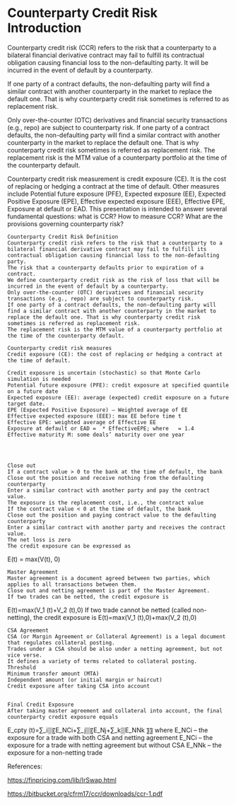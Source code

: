 # Counterparty Credit Risk Introduction

Counterparty credit risk (CCR) refers to the risk that a counterparty to a bilateral financial derivative contract may fail to fulfill its contractual obligation causing financial loss to the non-defaulting party. It will be incurred in the event of default by a counterparty.

If one party of a contract defaults, the non-defaulting party will find a similar contract with another counterparty in the market to replace the default one. That is why counterparty credit risk sometimes is referred to as replacement risk.

Only over-the-counter (OTC) derivatives and financial security transactions (e.g., repo) are subject to counterparty risk. If one party of a contract defaults, the non-defaulting party will find a similar contract with another counterparty in the market to replace the default one. That is why counterparty credit risk sometimes is referred as replacement risk. The replacement risk is the MTM value of a counterparty portfolio at the time of the counterparty default.

Counterparty credit risk measurement is credit exposure (CE). It is the cost of replacing or hedging a contract at the time of default. Other measures include Potential future exposure (PFE), Expected exposure (EE), Expected Positive Exposure (EPE), Effective expected exposure (EEE), Effective EPE, Exposure at default or EAD. This presentation is intended to answer several fundamental questions: what is CCR? How to measure CCR? What are the provisions governing counterparty risk?



	Counterparty Credit Risk Definition
	Counterparty credit risk refers to the risk that a counterparty to a bilateral financial derivative contract may fail to fulfill its contractual obligation causing financial loss to the non-defaulting party.
	The risk that a counterparty defaults prior to expiration of a contract.
	We define counterparty credit risk as the risk of loss that will be incurred in the event of default by a counterparty.
	Only over-the-counter (OTC) derivatives and financial security transactions (e.g., repo) are subject to counterparty risk.
	If one party of a contract defaults, the non-defaulting party will find a similar contract with another counterparty in the market to replace the default one. That is why counterparty credit risk sometimes is referred as replacement risk.
	The replacement risk is the MTM value of a counterparty portfolio at the time of the counterparty default.

	Counterparty credit risk measures
	Credit exposure (CE): the cost of replacing or hedging a contract at the time of default.
 
	Credit exposure is uncertain (stochastic) so that Monte Carlo simulation is needed
	Potential future exposure (PFE): credit exposure at specified quantile on a future date
	Expected exposure (EE): average (expected) credit exposure on a future target date.
	EPE (Expected Positive Exposure) – Weighted average of EE
	Effective expected exposure (EEE): max EE before time t
	Effective EPE: weighted average of Effective EE
	Exposure at default or EAD =  * EffectiveEPE; where   = 1.4
	Effective maturity M: some deals’ maturity over one year
 

 

	Close out
	If a contract value > 0 to the bank at the time of default, the bank
	Close out the position and receive nothing from the defaulting counterparty
	Enter a similar contract with another party and pay the contract value.
	The exposure is the replacement cost, i.e., the contract value
	If the contract value < 0 at the time of default, the bank
	Close out the position and paying contract value to the defaulting counterparty
	Enter a similar contract with another party and receives the contract value.
	The net loss is zero
	The credit exposure can be expressed as
E(t) = max(V(t), 0)

	Master Agreement
	Master agreement is a document agreed between two parties, which applies to all transactions between them.
	Close out and netting agreement is part of the Master Agreement.
	If two trades can be netted, the credit exposure is
E(t)=max(V_1 (t)+V_2 (t),0)
	If two trade cannot be netted (called non-netting), the credit exposure is
E(t)=max(V_1 (t),0)+max(V_2 (t),0)

	CSA Agreement
	CSA (or Margin Agreement or Collateral Agreement) is a legal document that regulates collateral posting.
	Trades under a CSA should be also under a netting agreement, but not vice verse.
	It defines a variety of terms related to collateral posting.
	Threshold
	Minimum transfer amount (MTA)
	Independent amount (or initial margin or haircut)
	Credit exposure after taking CSA into account
 

	Final Credit Exposure
	After taking master agreement and collateral into account, the final counterparty credit exposure equals
E_cpty (t)=∑_i▒〖E_NCi+∑_j▒〖E_Nj+∑_k▒E_NNk 〗〗
where 
E_NCi – the exposure for a trade with both CSA and netting agreement
E_NCi – the exposure for a trade with netting agreement but without CSA
E_NNk – the exposure for a non-netting trade

References:

https://finpricing.com/lib/IrSwap.html

https://bitbucket.org/cfrm17/ccr/downloads/ccr-1.pdf

